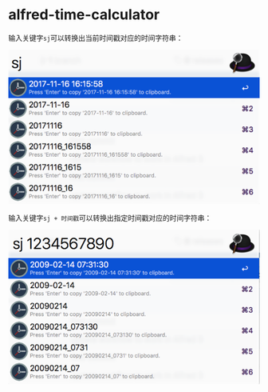 # alfred-time-calculator

输入关键字`sj`可以转换出当前时间戳对应的时间字符串：

![alfred-time-calculator1](alfred-time-calculator1.png)

输入关键字`sj + 时间戳`可以转换出指定时间戳对应的时间字符串：

![alfred-time-calculator2](alfred-time-caculator2.png)
